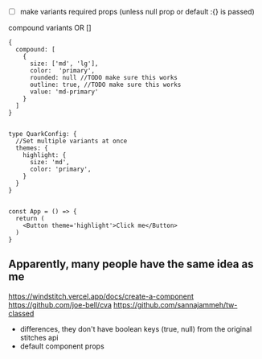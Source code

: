- [ ] make variants required props (unless null prop or default :{} is passed)

compound variants OR []
```tsx
{
  compound: [
    {
      size: ['md', 'lg'],
      color:  'primary',
      rounded: null //TODO make sure this works
      outline: true, //TODO make sure this works
      value: 'md-primary'
    }
  ]
}


```


```tsx
type QuarkConfig: {
  //Set multiple variants at once
  themes: {
    highlight: {
      size: 'md',
      color: 'primary',
    }
  }
}


const App = () => {
  return (
    <Button theme='highlight'>Click me</Button>
  )
}
```

## Apparently, many people have the same idea as me

https://windstitch.vercel.app/docs/create-a-component
https://github.com/joe-bell/cva
https://github.com/sannajammeh/tw-classed

- differences, they don't have boolean keys (true, null) from the original stitches api
- default component props